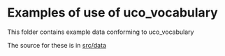 # Examples of use of uco_vocabulary

This folder contains example data conforming to uco_vocabulary

The source for these is in [src/data](../src/data/examples)